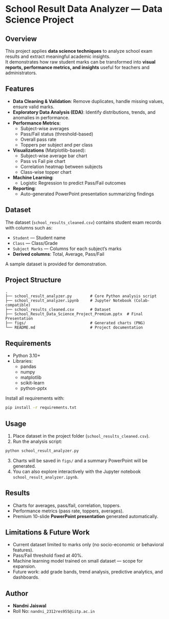# School Result Data Analyzer — Data Science Project

## Overview
This project applies **data science techniques** to analyze school exam results and extract meaningful academic insights.  
It demonstrates how raw student marks can be transformed into **visual reports, performance metrics, and insights** useful for teachers and administrators.

## Features
- **Data Cleaning & Validation**: Remove duplicates, handle missing values, ensure valid marks.
- **Exploratory Data Analysis (EDA)**: Identify distributions, trends, and anomalies in performance.
- **Performance Metrics**:
  - Subject-wise averages
  - Pass/Fail status (threshold-based)
  - Overall pass rate
  - Toppers per subject and per class
- **Visualizations** (Matplotlib-based):
  - Subject-wise average bar chart
  - Pass vs Fail pie chart
  - Correlation heatmap between subjects
  - Class-wise topper chart
- **Machine Learning**:
  - Logistic Regression to predict Pass/Fail outcomes
- **Reporting**:
  - Auto-generated PowerPoint presentation summarizing findings

## Dataset
The dataset (`school_results_cleaned.csv`) contains student exam records with columns such as:
- `Student` — Student name
- `Class` — Class/Grade
- `Subject Marks` — Columns for each subject’s marks
- **Derived columns**: Total, Average, Pass/Fail

A sample dataset is provided for demonstration.

## Project Structure
```
.
├── school_result_analyzer.py        # Core Python analysis script
├── school_result_analyzer.ipynb     # Jupyter Notebook (Colab-compatible)
├── school_results_cleaned.csv       # Dataset
├── School_Result_Data_Science_Project_Premium.pptx  # Final Presentation
├── figs/                            # Generated charts (PNG)
└── README.md                        # Project documentation
```

## Requirements
- Python 3.10+
- Libraries:
  - pandas
  - numpy
  - matplotlib
  - scikit-learn
  - python-pptx

Install all requirements with:
```bash
pip install -r requirements.txt
```

## Usage
1. Place dataset in the project folder (`school_results_cleaned.csv`).
2. Run the analysis script:
```bash
python school_result_analyzer.py
```
3. Charts will be saved in `figs/` and a summary PowerPoint will be generated.
4. You can also explore interactively with the Jupyter notebook `school_result_analyzer.ipynb`.

## Results
- Charts for averages, pass/fail, correlation, toppers.
- Performance metrics (pass rate, toppers, averages).
- Premium 10-slide **PowerPoint presentation** generated automatically.

## Limitations & Future Work
- Current dataset limited to marks only (no socio-economic or behavioral features).
- Pass/Fail threshold fixed at 40%.
- Machine learning model trained on small dataset — scope for expansion.
- Future work: add grade bands, trend analysis, predictive analytics, and dashboards.

## Author
- **Nandni Jaiswal**
- Roll No: `nandni_2312res955@iitp.ac.in`
